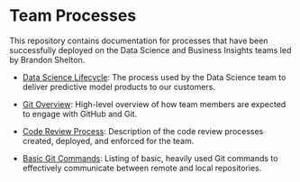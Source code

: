 # Team Processes

This repository contains documentation for processes that have been successfully deployed on the Data Science and Business Insights teams led by Brandon Shelton.

- [Data Science Lifecycle](https://github.com/b-shelton/team_processes/blob/master/data_science_lifecycle.md): The process used by the Data Science team to deliver predictive model products to our customers.

- [Git Overview](https://github.com/b-shelton/team_processes/blob/master/git_overview.md): High-level overview of how team members are expected to engage with GitHub and Git.

- [Code Review Process](https://github.com/b-shelton/team_processes/blob/master/code_review.md): Description of the code review processes created, deployed, and enforced for the team.

- [Basic Git Commands](https://github.com/b-shelton/team_processes/blob/master/basic_git_commands.md): Listing of basic, heavily used Git commands to effectively communicate between remote and local repositories.
